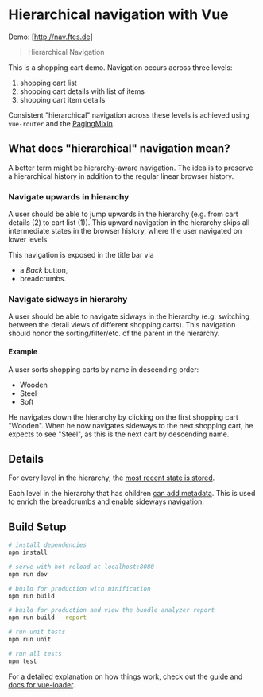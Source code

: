 # Hierarchical navigation with Vue

Demo: [http://nav.ftes.de]

> Hierarchical Navigation

This is a shopping cart demo. Navigation occurs across three levels:
1. shopping cart list
2. shopping cart details with list of items
3. shopping cart item details

Consistent "hierarchical" navigation across these levels is achieved using `vue-router` and the [PagingMixin](./src/mixins/PagingMixin.vue).

## What does "hierarchical" navigation mean?

A better term might be hierarchy-aware navigation.
The idea is to preserve a hierarchical history in addition to the regular linear browser history.

### Navigate upwards in hierarchy

A user should be able to jump upwards in the hierarchy (e.g. from cart details (2) to cart list (1)).
This upward navigation in the hierarchy skips all intermediate states in the browser history, where the user navigated on lower levels.

This navigation is exposed in the title bar via
- a _Back_ button,
- breadcrumbs.


### Navigate sidways in hierarchy

A user should be able to navigate sidways in the hierarchy (e.g. switching between the detail views of different shopping carts).
This navigation should honor the sorting/filter/etc. of the parent in the hierarchy.

#### Example

A user sorts shopping carts by name in descending order:
- Wooden
- Steel
- Soft

He navigates down the hierarchy by clicking on the first shopping cart "Wooden".
When he now navigates sideways to the next shopping cart, he expects to see "Steel", as this is the next cart by descending name.


## Details

For every level in the hierarchy, the [most recent state is stored](https://github.com/ftes/vue-hierarchical-navigation/blob/master/src/router/index.js#L32).

Each level in the hierarchy that has children [can add metadata](https://github.com/ftes/vue-hierarchical-navigation/blob/master/src/mixins/PagingMixin.vue#L58). This is used to enrich the breadcrumbs and enable sideways navigation.

## Build Setup

``` bash
# install dependencies
npm install

# serve with hot reload at localhost:8080
npm run dev

# build for production with minification
npm run build

# build for production and view the bundle analyzer report
npm run build --report

# run unit tests
npm run unit

# run all tests
npm test
```

For a detailed explanation on how things work, check out the [guide](http://vuejs-templates.github.io/webpack/) and [docs for vue-loader](http://vuejs.github.io/vue-loader).
